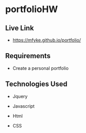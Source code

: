 # portfolioHW

## Live Link 
 - https://mfyke.github.io/portfolio/

## Requirements

- Create a personal portfolio

## Technologies Used
- Jquery

- Javascript

- Html

- CSS

